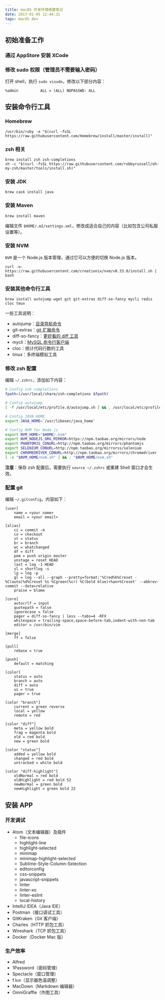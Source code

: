 ```yaml
---
title: macOS 开发环境搭建笔记
date: 2017-01-05 12:44:31
tags: macOS dev
---
```


## 初始准备工作

### 通过 AppStore 安装 XCode

### 修改 sudo 权限（管理员不需要输入密码）

打开 shell，执行 `sudo visudo`，修改以下部分内容：

```
%admin          ALL = (ALL) NOPASSWD: ALL
```

<!-- more -->

## 安装命令行工具

### Homebrew

```
/usr/bin/ruby -e "$(curl -fsSL https://raw.githubusercontent.com/Homebrew/install/master/install)"
```

### zsh 相关

```
brew install zsh zsh-completions
sh -c "$(curl -fsSL https://raw.githubusercontent.com/robbyrussell/oh-my-zsh/master/tools/install.sh)"
```

### 安装 JDK

```
brew cask install java
```

### 安装 Maven

```
brew install maven
```

编辑文件 `$HOME/.m2/settings.xml`，修改成适合自己的内容（比如包含公司私服设置等）。

### 安装 NVM

`NVM` 是一个 Node.js 版本管理，通过它可以方便的切换 Node.js 版本。

```
curl -o- https://raw.githubusercontent.com/creationix/nvm/v0.33.0/install.sh | bash
```

### 安装其他命令行工具

```
brew install autojump wget git git-extras diff-so-fancy mycli redis cloc tmux
```

一些工具说明：

- autojump：[目录导航命令](https://github.com/wting/autojump)
- git-extras：[git 扩展命令](https://github.com/tj/git-extras/blob/master/Commands.md)
- diff-so-fancy：[更好看的 diff 工具](https://github.com/so-fancy/diff-so-fancy)
- mycli：[MySQL 命令行客户端](https://github.com/dbcli/mycli)
- cloc：统计代码行数的工具
- tmux：多终端模拟工具

### 修改 zsh 配置

编辑 `~/.zshrc`，添加如下内容：

```sh
# Config zsh completions
fpath=(/usr/local/share/zsh-completions $fpath)

# Config autojump
[ -f /usr/local/etc/profile.d/autojump.sh ] && . /usr/local/etc/profile.d/autojump.sh

# Config JAVA HOME
export JAVA_HOME=`/usr/libexec/java_home`

# Config NVM for Node.js
export NVM_HOME="$HOME/.nvm"
export NVM_NODEJS_ORG_MIRROR=https://npm.taobao.org/mirrors/node
export PHANTOMJS_CDNURL=http://npm.taobao.org/mirrors/phantomjs
export SELENIUM_CDNURL=http://npm.taobao.org/mirrorss/selenium
export CHROMEDRIVER_CDNURL=http://npm.taobao.org/mirrors/chromedriver
[ -s "$NVM_HOME/nvm.sh" ] && . "$NVM_HOME/nvm.sh"
```

**注意**：保存 zsh 配置后，需要执行 `source ~/.zshrc` 或重建 Shell 窗口才会生效。

### 配置 git

编辑 `~/.gitconfig`，内容如下：

```
[user]
    name = <your name>
    email = <your email>

[alias]
    ci = commit -m
    co = checkout
    st = status
    br = branch
    wc = whatchanged
    df = diff
    pom = push origin master
    unstage = reset HEAD
    last = log -1 HEAD
    sl = shortlog -s
    lg = log -p
    gl = log --all --graph --pretty=format:'%Cred%h%Creset -%C(auto)%d%Creset %s %Cgreen(%cr) %C(bold blue)<%an>%Creset' --abbrev-commit --date=relative
    praise = blame

[core]
    autocrlf = input
    quotepath = false
    ignorecase = false
    pager = diff-so-fancy | less --tabs=4 -RFX
    whitespace = trailing-space,space-before-tab,indent-with-non-tab
    editor = /usr/bin/vim

[merge]
    ff = false

[pull]
    rebase = true

[push]
    default = matching

[color]
    status = auto
    branch = auto
    diff = auto
    ui = true
    pager = true

[color "branch"]
    current = green reverse
    local = yellow
    remote = red

[color "diff"]
    meta = yellow bold
    frag = magenta bold
    old = red bold
    new = green bold

[color "status"]
    added = yellow bold
    changed = red bold
    untracked = white bold

[color "diff-highlight"]
    oldNormal = red bold
    oldHighlight = red bold 52
    newNormal = green bold
    newHighlight = green bold 22
```

## 安装 APP

### 开发调试

- Atom（文本编辑器）及插件
  - file-icons
  - highlight-line
  - highlight-selected
  - minimap
  - minimap-highlight-selected
  - Sublime-Style-Column-Selection
  - editorconfig
  - css-snippets
  - javascript-snippets
  - linter
  - linter-xo
  - linter-eslint
  - local-history
- IntelliJ IDEA（Java IDE）
- Postman（接口调试工具）
- GitKraken（Git 客户端）
- Charles（HTTP 抓包工具）
- Wireshark（TCP 抓包工具）
- Docker（Docker Mac 版）

### 生产效率

- Alfred
- 1Password（密码管理）
- Spectacle（窗口管理）
- f.lux（显示器色温调整）
- MacDown（Markdown 编辑器）
- OmniGraffle（作图工具）
